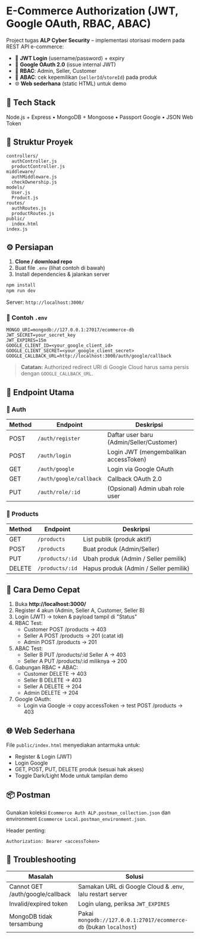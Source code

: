 # E-Commerce Authorization (JWT, Google OAuth, RBAC, ABAC)

Project tugas **ALP Cyber Security** – implementasi otorisasi modern pada REST API e-commerce:
- 🔑 **JWT Login** (username/password) + expiry
- 🔐 **Google OAuth 2.0** (issue internal JWT)
- 🛂 **RBAC**: Admin, Seller, Customer
- 🧩 **ABAC**: cek kepemilikan (`sellerId`/`storeId`) pada produk
- 🌐 **Web sederhana** (static HTML) untuk demo

## 🚀 Tech Stack
Node.js + Express • MongoDB + Mongoose • Passport Google • JSON Web Token

## 📂 Struktur Proyek
```
controllers/
  authController.js
  productController.js
middleware/
  authMiddleware.js
  checkOwnership.js
models/
  User.js
  Product.js
routes/
  authRoutes.js
  productRoutes.js
public/
  index.html
index.js
```

## ⚙️ Persiapan
1. **Clone / download repo**
2. Buat file `.env` (lihat contoh di bawah)
3. Install dependencies & jalankan server
```bash
npm install
npm run dev
```
Server: `http://localhost:3000/`

### 🧾 Contoh `.env`
```
MONGO_URI=mongodb://127.0.0.1:27017/ecommerce-db
JWT_SECRET=your_secret_key
JWT_EXPIRES=15m
GOOGLE_CLIENT_ID=<your_google_client_id>
GOOGLE_CLIENT_SECRET=<your_google_client_secret>
GOOGLE_CALLBACK_URL=http://localhost:3000/auth/google/callback
```

> **Catatan:** Authorized redirect URI di Google Cloud harus sama persis dengan `GOOGLE_CALLBACK_URL`.

## 🧠 Endpoint Utama
### 🔐 Auth
| Method | Endpoint | Deskripsi |
|--------|-----------|-----------|
| POST | `/auth/register` | Daftar user baru (Admin/Seller/Customer) |
| POST | `/auth/login` | Login JWT (mengembalikan accessToken) |
| GET | `/auth/google` | Login via Google OAuth |
| GET | `/auth/google/callback` | Callback OAuth 2.0 |
| PUT | `/auth/role/:id` | (Opsional) Admin ubah role user |

### 🛒 Products
| Method | Endpoint | Deskripsi |
|--------|-----------|-----------|
| GET | `/products` | List publik (produk aktif) |
| POST | `/products` | Buat produk (Admin/Seller) |
| PUT | `/products/:id` | Ubah produk (Admin / Seller pemilik) |
| DELETE | `/products/:id` | Hapus produk (Admin / Seller pemilik) |

## 🧪 Cara Demo Cepat
1. Buka **http://localhost:3000/**
2. Register 4 akun (Admin, Seller A, Customer, Seller B)
3. Login (JWT) → token & payload tampil di "Status"
4. RBAC Test:
   - Customer POST /products → 403
   - Seller A POST /products → 201 (catat id)
   - Admin POST /products → 201
5. ABAC Test:
   - Seller B PUT /products/:id Seller A → 403
   - Seller A PUT /products/:id miliknya → 200
6. Gabungan RBAC + ABAC:
   - Customer DELETE → 403
   - Seller B DELETE → 403
   - Seller A DELETE → 204
   - Admin DELETE → 204
7. Google OAuth:
   - Login via Google → copy accessToken → test POST /products → 403

## 🌐 Web Sederhana
File `public/index.html` menyediakan antarmuka untuk:
- Register & Login (JWT)
- Login Google
- GET, POST, PUT, DELETE produk (sesuai hak akses)
- Toggle Dark/Light Mode untuk tampilan demo

## 📦 Postman
Gunakan koleksi `Ecommerce Auth ALP.postman_collection.json` dan environment `Ecommerce Local.postman_environment.json`.

Header penting:
```
Authorization: Bearer <accessToken>
```

## 🧰 Troubleshooting
| Masalah | Solusi |
|----------|--------|
| Cannot GET /auth/google/callback | Samakan URL di Google Cloud & .env, lalu restart server |
| Invalid/expired token | Login ulang, periksa `JWT_EXPIRES` |
| MongoDB tidak tersambung | Pakai `mongodb://127.0.0.1:27017/ecommerce-db` (bukan `localhost`) |

